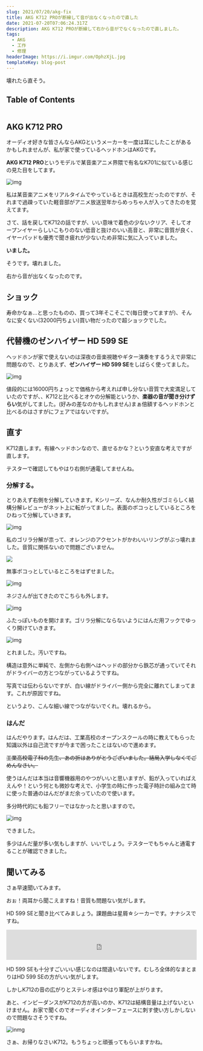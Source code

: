 ```yaml
---
slug: 2021/07/20/akg-fix
title: AKG K712 PROが断線して音が出なくなったので直した
date: 2021-07-20T07:06:24.317Z
description: AKG K712 PROが断線して右から音がでなくなったので直しました。
tags:
  - AKG
  - 工作
  - 修理
headerImage: https://i.imgur.com/OphzXjL.jpg
templateKey: blog-post
---
```

壊れたら直そう。


## Table of Contents

```toc

```

## AKG K712 PRO

オーディオ好きな皆さんならAKGというメーカーを一度は耳にしたことがあるかもしれませんが、私が家で使っているヘッドホンはAKGです。

**AKG K712 PRO**というモデルで某音楽アニメ界隈で有名なK701に似ている感じの見た目をしてます。

![img](https://i.imgur.com/gGF186z.jpg)

私は某音楽アニメをリアルタイムでやっているときは高校生だったのですが、それまで過疎っていた軽音部がアニメ放送翌年からめっちゃ人が入ってきたのを覚えてます。

さて、話を戻してK712の話ですが、いい意味で着色の少ないクリア、そしてオープンイヤーらしいこもりのない低音と抜けのいい高音と、非常に音質が良く、イヤーパッドも優秀で聞き疲れが少ないため非常に気に入っていました。

**いました。**

そうです。壊れました。

右から音が出なくなったのです。

## ショック

寿命かなぁ...と思ったものの、買って3年そこそこで(毎日使ってますが)、そんなに安くない(32000円ちょい)買い物だったので超ショックでした。

## 代替機のゼンハイザー HD 599 SE

ヘッドホンが家で使えないのは深夜の音楽視聴やギター演奏をするうえで非常に問題なので、とりあえず、**ゼンハイザー HD 599 SE**をしばらく使ってました。

![img](https://i.imgur.com/rAvUEbg.jpg)

値段的には16000円ちょっとで価格から考えれば申し分ない音質で大変満足していたのですが、、K712と比べるとオケの分解能というか、**楽器の音が聞き分けずらい**気がしてました。(好みの差なのかもしれません)まぁ倍額するヘッドホンと比べるのはさすがにフェアではないですが。

## 直す

K712直します。有線ヘッドホンなので、直せるかな？という安直な考えですが直します。

テスターで確認してもやはり右側が通電してませんね。

### 分解する。

とりあえず右側を分解していきます。Kシリーズ、なんか耐久性がゴミらしく結構分解レビューがネット上に転がってました。表面のボコっとしているところをひねって分解していきます。

![img](https://i.imgur.com/c1zWc7jl.jpg)

私のゴリラ分解が祟って、オレンジのアクセントがかわいいリングがぶっ壊れました。音質に関係ないので問題ございません。

![](https://i.imgur.com/gzr5UZSl.jpg)

無事ボコっとしているところをはずせました。

![img](https://i.imgur.com/qLRAKQyl.jpg?1)

ネジさんが出てきたのでこちらも外します。

![img](https://i.imgur.com/OqwOTGul.jpg)

ふたっぽいものを開けます。ゴリラ分解にならないようにはんだ用フックでゆっくり開けていきます。

![img](https://i.imgur.com/biqaakzl.jpg)

とれました。汚いですね。

構造は意外に単純で、左側から右側へはヘッドの部分から鉄芯が通っていてそれがドライバーの方とつながっているようですね。

写真では伝わらないですが、白い線がドライバー側から完全に離れてしまってます。これが原因ですね。

というより、こんな細い線でつながないでくれ。壊れるから。

### はんだ

はんだやります。はんだは、工業高校のオープンスクールの時に教えてもらった知識以外は自己流ですが今まで困ったことはないので進めます。

~~工業高校電子科の先生、あの折はありがとうございました。結局入学しなくてごめんなさい。~~

使うはんだは本当は音響機器用のやつがいいと思いますが、鉛が入っていればええんや！という何とも微妙な考えで、小学生の時に作った電子時計の組み立て時に使った普通のはんだがまだ余っていたので使います。

多分時代的にも鉛フリーではなかったと思いますので。

![img](https://i.imgur.com/O4cj5I6l.jpg)

できました。

多少はんだ量が多い気もしますが、いいでしょう。テスターでもちゃんと通電することが確認できました。

## 聞いてみる

さぁ早速聞いてみます。

おぉ！両耳から聞こえますね！音質も問題ない気がします。

HD 599 SEと聞き比べてみましょう。課題曲は星屑☆シーカーです。ナナシスですね。

<iframe src="https://open.spotify.com/embed/track/6coUogkTXHl2KnHcAiZAkm" width="100%" height="80" frameBorder="0" allowtransparency="true" allow="encrypted-media"></iframe>

HD 599 SEも十分すごいいい感じなのは間違いないです。むしろ全体的なまとまりはHD 599 SEの方がいい気がします。

しかしK712の音の広がりとステレオ感はやはり軍配が上がります。

あと、インピーダンスがK712の方が高いのか、K712は結構音量は上げないといけません。お家で聞くのでオーディオインターフェースに刺す使い方しかしないので問題なさそうですね。

![inmg](https://i.imgur.com/OphzXjLl.jpg)

さぁ、お帰りなさいK712。もうちょっと頑張ってもらいますかね。

















